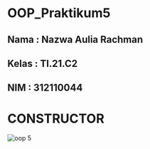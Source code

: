 # OOP_Praktikum5

## Nama : Nazwa Aulia Rachman
## Kelas : TI.21.C2
## NIM : 312110044

# CONSTRUCTOR

![oop 5](https://user-images.githubusercontent.com/116379613/204069269-fc3b0f81-8295-49eb-88d9-8bdcdf281d15.png)




